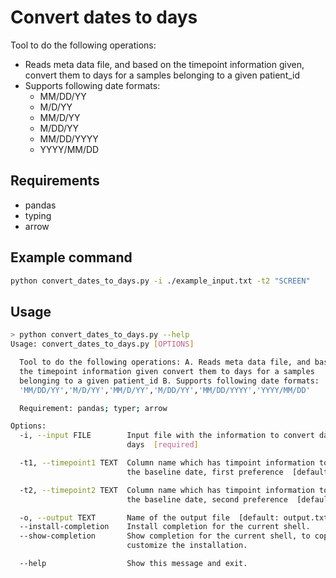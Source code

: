 # Convert dates to days

Tool to do the following operations:

* Reads meta data file, and based on the timepoint information given, convert them to days for a samples belonging to a given patient\_id
* Supports following date formats:
  * MM/DD/YY
  * M/D/YY
  * MM/D/YY
  * M/DD/YY
  * MM/DD/YYYY
  * YYYY/MM/DD

## Requirements

* pandas
* typing
* arrow

## Example command

```bash
python convert_dates_to_days.py -i ./example_input.txt -t2 "SCREEN"
```

## Usage

```bash
> python convert_dates_to_days.py --help
Usage: convert_dates_to_days.py [OPTIONS]

  Tool to do the following operations: A. Reads meta data file, and based on
  the timepoint information given convert them to days for a samples
  belonging to a given patient_id B. Supports following date formats:
  'MM/DD/YY','M/D/YY','MM/D/YY','M/DD/YY','MM/DD/YYYY','YYYY/MM/DD'

  Requirement: pandas; typer; arrow

Options:
  -i, --input FILE        Input file with the information to convert dates to
                          days  [required]

  -t1, --timepoint1 TEXT  Column name which has timpoint information to use
                          the baseline date, first preference  [default: C1D1]

  -t2, --timepoint2 TEXT  Column name which has timpoint information to use
                          the baseline date, second preference  [default: ]

  -o, --output TEXT       Name of the output file  [default: output.txt]
  --install-completion    Install completion for the current shell.
  --show-completion       Show completion for the current shell, to copy it or
                          customize the installation.

  --help                  Show this message and exit.
```
